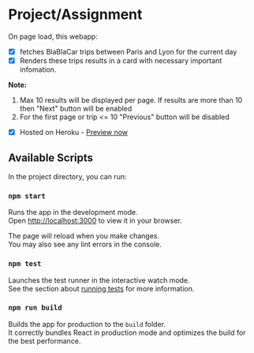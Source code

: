 # Project/Assignment
On page load, this webapp:
* [x] fetches BlaBlaCar trips between Paris and Lyon for the current day
* [x] Renders these trips results in a card with necessary important infomation.

__Note:__ 
1. Max 10 results will be displayed per page. If results are more than 10 then "Next" button will be enabled
1. For the first page or trip <= 10 "Previous" button will be disabled

* [x] Hosted on Heroku - [Preview now](https://blablacar.herokuapp.com/!# "https://blablacar.herokuapp.com - BlaBlaCar Assignment")



## Available Scripts

In the project directory, you can run:

### `npm start`

Runs the app in the development mode.\
Open [http://localhost:3000](http://localhost:3000) to view it in your browser.

The page will reload when you make changes.\
You may also see any lint errors in the console.

### `npm test`

Launches the test runner in the interactive watch mode.\
See the section about [running tests](https://facebook.github.io/create-react-app/docs/running-tests) for more information.

### `npm run build`

Builds the app for production to the `build` folder.\
It correctly bundles React in production mode and optimizes the build for the best performance.
